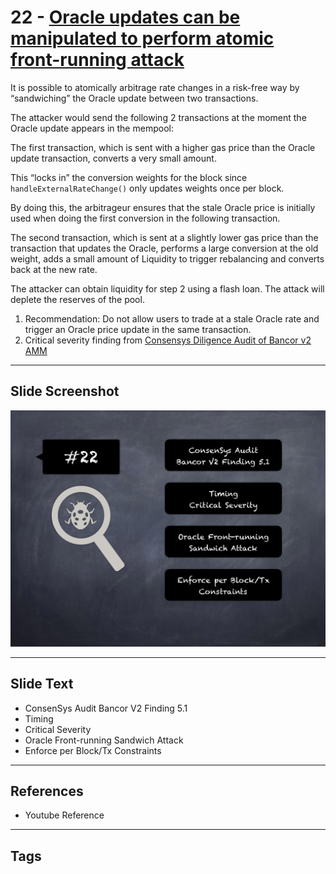 
# 22 - [Oracle updates can be manipulated to perform atomic front-running attack](./Oracle%20updates%20can%20be%20manipulated%20to%20perform%20atomic%20front-running%20attack.md)

It is possible to atomically arbitrage rate changes in a risk-free way by “sandwiching” the Oracle update between two transactions. 

The attacker would send the following 2 transactions at the moment the Oracle update appears in the mempool: 

The first transaction, which is sent with a higher gas price than the Oracle update transaction, converts a very small amount. 

This “locks in” the conversion weights for the block since `handleExternalRateChange()` only updates weights once per block. 

By doing this, the arbitrageur ensures that the stale Oracle price is initially used when doing the first conversion in the following transaction. 

The second transaction, which is sent at a slightly lower gas price than the transaction that updates the Oracle, performs a large conversion at the old weight, adds a small amount of Liquidity to trigger rebalancing and converts back at the new rate. 

The attacker can obtain liquidity for step 2 using a flash loan. The attack will deplete the reserves of the pool.

1. Recommendation: Do not allow users to trade at a stale Oracle rate and trigger an Oracle price update in the same transaction.
2. Critical severity finding from [Consensys Diligence Audit of Bancor v2 AMM](https://consensys.net/diligence/audits/2020/06/bancor-v2-amm-security-audit/#oracle-updates-can-be-manipulated-to-perform-atomic-front-running-attack)
___
## Slide Screenshot
![022.png](../../images/7.%20Audit%20Findings%20101/022.png)
___
## Slide Text
- ConsenSys Audit Bancor V2 Finding 5.1
- Timing
- Critical Severity
- Oracle Front-running Sandwich Attack
- Enforce per Block/Tx Constraints
___
## References
- Youtube Reference
___
## Tags
